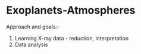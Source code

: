 # Exoplanets-Atmospheres
Approach and goals:-
1. Learning X-ray data - reduction, interpretation
2. Data analysis
